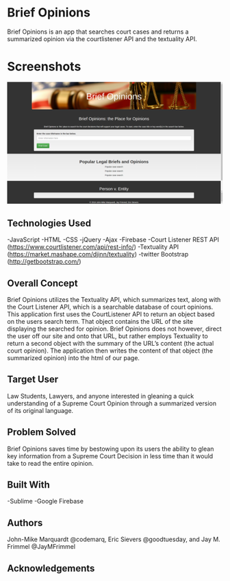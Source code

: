 # Brief Opinions
Brief Opinions is an app that searches court cases and returns a summarized opinion via the courtlistener API and the textuality API.

# Screenshots

![ScreenShot](assets/images/screenshot-BriefOpinions.png)

## Technologies Used
-JavaScript
-HTML
-CSS
-jQuery
-Ajax
-Firebase
-Court Listener REST API (https://www.courtlistener.com/api/rest-info/)
-Textuality API (https://market.mashape.com/djinn/textuality)
-twitter Bootstrap (http://getbootstrap.com/)


## Overall Concept
Brief Opinions utilizes the Textuality API, which summarizes text, along with the Court Listener API, which is a searchable database of court opinions. 
This application first uses the CourtListener API to return an object based on the users search term.  That object contains the URL of the site displaying the searched for opinion.  Brief Opinions does not however, direct the user off our site and onto that URL, but rather employs Textuality to return a second object with the summary of the URL’s content (the actual court opinion).  The application then writes the content of that object (the summarized opinion) into the html of our page. 


## Target User
Law Students, Lawyers, and anyone interested in gleaning a quick understanding of a Supreme Court Opinion through a summarized version of its original language.  

## Problem Solved
Brief Opinions saves time by bestowing upon its users the ability to glean key information from a Supreme Court Decision in less time than it would take to read the entire opinion.

## Built With
-Sublime
-Google Firebase

## Authors
John-Mike Marquardt @codemarq, Eric Sievers @goodtuesday, and Jay M. Frimmel @JayMFrimmel

## Acknowledgements